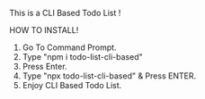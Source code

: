 This is a CLI Based Todo List ! 


HOW TO INSTALL!

1. Go To Command Prompt.
2. Type "npm i todo-list-cli-based"
3. Press Enter.
4. Type "npx todo-list-cli-based" & Press ENTER.
4. Enjoy CLI Based Todo List.   